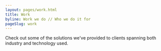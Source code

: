 ```yaml
---
layout: pages/work.html
title: Work
byline: Work we do // Who we do it for
pageSlug: work
---
```

Check out some of the solutions we've provided to clients spanning both industry and technology used.
